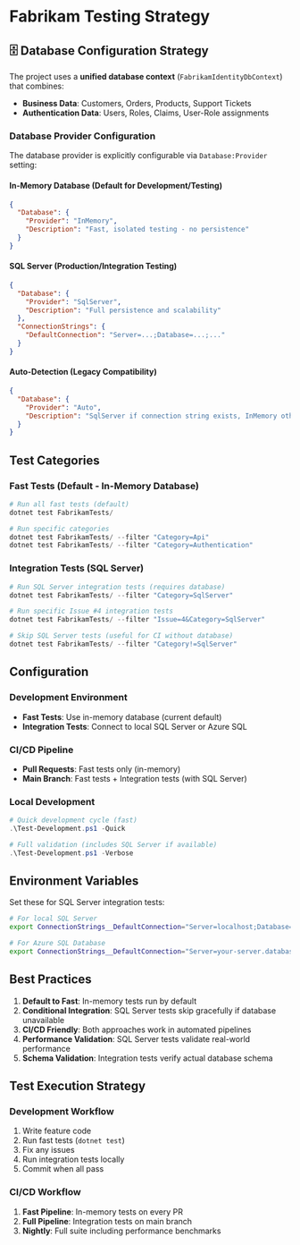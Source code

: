 # Fabrikam Testing Strategy

## 🗄️ Database Configuration Strategy

The project uses a **unified database context** (`FabrikamIdentityDbContext`) that combines:

- **Business Data**: Customers, Orders, Products, Support Tickets
- **Authentication Data**: Users, Roles, Claims, User-Role assignments

### Database Provider Configuration

The database provider is explicitly configurable via `Database:Provider` setting:

#### **In-Memory Database** (Default for Development/Testing)

```json
{
  "Database": {
    "Provider": "InMemory",
    "Description": "Fast, isolated testing - no persistence"
  }
}
```

#### **SQL Server** (Production/Integration Testing)

```json
{
  "Database": {
    "Provider": "SqlServer",
    "Description": "Full persistence and scalability"
  },
  "ConnectionStrings": {
    "DefaultConnection": "Server=...;Database=...;..."
  }
}
```

#### **Auto-Detection** (Legacy Compatibility)

```json
{
  "Database": {
    "Provider": "Auto",
    "Description": "SqlServer if connection string exists, InMemory otherwise"
  }
}
```

## Test Categories

### **Fast Tests (Default - In-Memory Database)**

```powershell
# Run all fast tests (default)
dotnet test FabrikamTests/

# Run specific categories
dotnet test FabrikamTests/ --filter "Category=Api"
dotnet test FabrikamTests/ --filter "Category=Authentication"
```

### **Integration Tests (SQL Server)**

```powershell
# Run SQL Server integration tests (requires database)
dotnet test FabrikamTests/ --filter "Category=SqlServer"

# Run specific Issue #4 integration tests
dotnet test FabrikamTests/ --filter "Issue=4&Category=SqlServer"

# Skip SQL Server tests (useful for CI without database)
dotnet test FabrikamTests/ --filter "Category!=SqlServer"
```

## Configuration

### **Development Environment**

- **Fast Tests**: Use in-memory database (current default)
- **Integration Tests**: Connect to local SQL Server or Azure SQL

### **CI/CD Pipeline**

- **Pull Requests**: Fast tests only (in-memory)
- **Main Branch**: Fast tests + Integration tests (with SQL Server)

### **Local Development**

```powershell
# Quick development cycle (fast)
.\Test-Development.ps1 -Quick

# Full validation (includes SQL Server if available)
.\Test-Development.ps1 -Verbose
```

## Environment Variables

Set these for SQL Server integration tests:

```bash
# For local SQL Server
export ConnectionStrings__DefaultConnection="Server=localhost;Database=FabrikamDev;Integrated Security=true;TrustServerCertificate=true;"

# For Azure SQL Database
export ConnectionStrings__DefaultConnection="Server=your-server.database.windows.net;Database=fabrikam-dev;Authentication=Active Directory Default;"
```

## Best Practices

1. **Default to Fast**: In-memory tests run by default
2. **Conditional Integration**: SQL Server tests skip gracefully if database unavailable
3. **CI/CD Friendly**: Both approaches work in automated pipelines
4. **Performance Validation**: SQL Server tests validate real-world performance
5. **Schema Validation**: Integration tests verify actual database schema

## Test Execution Strategy

### **Development Workflow**

1. Write feature code
2. Run fast tests (`dotnet test`)
3. Fix any issues
4. Run integration tests locally
5. Commit when all pass

### **CI/CD Workflow**

1. **Fast Pipeline**: In-memory tests on every PR
2. **Full Pipeline**: Integration tests on main branch
3. **Nightly**: Full suite including performance benchmarks
